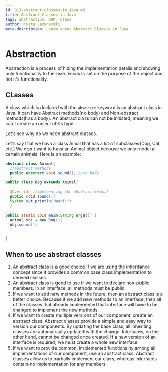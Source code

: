 ```yaml
---
id: 013-abstract-classes-in-java.md
title: Abstract Classes in Java
tags: abstraction, OOP, Class
author: Kosta Lazarevski
meta-description: Learn about Abstract Classes in Java
---
```


# Abstraction

Abstraction is a process of hiding the implementation details and showing only functionality to the user. Focus is set on the purpose of the object and not it's functionality.

## CLasses

A class which is declared with the `abstract` keyword is an abstract class in Java. It can have Abstract methods(no body) and Non-abstract methods(has a body). An abstract class can not be initiated, meaning we can`t create an onject of its type.

Let's see why do we need abstract classes.

Let's say that we hava a class Aimal that has a lot of subclasses(Dog, Cat, etc.) We don`t want to hava an Animal object becouse we only model a certain animals.
Here is an example:

```java
abstract class Animal{
  //abstract methods
  public abstract void sound(); //no body
  }
public class Dog extends Animal{

  @Override //impleenting the abstract method
  public void sound(){
  System.out.println("Woof!")
  }

public static void main(String args[]) {
  Animal obj = new Dog();
  obj.sound();
  }

}
```

## When to use abstract classes

1. An abstract class is a good choice if we are using the inheritance concept since it provides a common base class implementation to derived classes.
2. An abstract class is good to use if we want to declare non-public members. In an interface, all methods must be public.
3. If we want to add new methods in the future, then an abstract class is a better choice. Because if we add new methods to an interface, then all of the classes that already implemented that interface will have to be changed to implement the new methods.
4. If we want to create multiple versions of our component, create an abstract class. Abstract classes provide a simple and easy way to version our components. By updating the base class, all inheriting classes are automatically updated with the change. Interfaces, on the other hand, cannot be changed once created. If a new version of an interface is required, we must create a whole new interface.
5. If we want to provide common, implemented functionality among all implementations of our component, use an abstract class. Abstract classes allow us to partially implement our class, whereas interfaces contain no implementation for any members.
